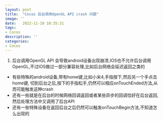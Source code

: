 ```yaml
---
layout: post
title:  "Cocos 后台调用OpenGL API crash 问题"
image: ''
date:   2022-11-10 10:35:31
tags:
- Cocos
description: ''
categories: 
- Cocos
---
```

1. 后台调用OpenGL API 会导致android设备出现崩溃,IOS也不允许后台调用OpenGL,不过IOS做过一部分兼容处理,比如后台网络会延迟返回之类的
* 有些特殊的android设备,带有home键,比如小米4,手指按下,然后另一个手点击home键,
切到后台之后,按下的手指松手,仍然可以相应onTouchEnded方法,从而可能触发这种crash
* 还有一些就是在后台的时候网络回调返回或者某些异步的回调恰好在后台返回,然后处理方法中又调用了后台API
* 还有一些特殊设备在返回后台之后仍然可以触发onTouchBegin方法,不知道怎么出现的